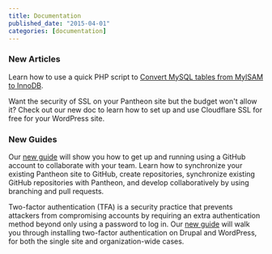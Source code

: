 ```yaml
---
title: Documentation
published_date: "2015-04-01"
categories: [documentation]
---
```

### New Articles
Learn how to use a quick PHP script to [Convert MySQL tables from MyISAM to InnoDB](/guides/mariadb-mysql/myisam-to-innodb).

Want the security of SSL on your Pantheon site but the budget won't allow it? Check out our new doc to learn how to set up and use Cloudflare SSL for free for your WordPress site.

### New Guides
Our [new guide](/guides/git/collaborative-development) will show you how to get up and running using a GitHub account to collaborate with your team. Learn how to synchronize your existing Pantheon site to GitHub, create repositories, synchronize existing GitHub repositories with Pantheon, and develop collaboratively by using branching and pull requests.

Two-factor authentication (TFA) is a security practice that prevents attackers from compromising accounts by requiring an extra authentication method beyond only using a password to log in.  Our [new guide](/guides/secure-development/two-factor-authentication) will walk you through installing two-factor authentication on Drupal and WordPress, for both the single site and organization-wide cases.
